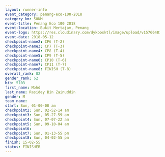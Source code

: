 ```yaml
--- 
layout: runner-info 
event_category: penang-eco-100-2018 
category_km: 50KM 
event-title: Penang Eco 100 2018 
event-location: Bukit Mertajam, Penang 
event-logo: https://res.cloudinary.com/dykbosktl/image/upload/v1576648106/Logo/Logo_lovxhg.jpg 
event-date: 2018-05-12 
checkpoint-name2: CP6 (T-2) 
checkpoint-name3: CP7 (T-3) 
checkpoint-name4: CP8 (T-4) 
checkpoint-name5: CP9 (T-5) 
checkpoint-name6: CP10 (T-6) 
checkpoint-name7: CP11 (T-7) 
checkpoint-name8: FINISH (T-8) 
overall_rank: 82
gender_rank: 62
bib: 5103
first_name: Mohd
last_name: Rasidey Bin Zainuddin
gender: M
team_name: 
start: Sun, 01-00-00 am
checkpoint2: Sun, 02-52-14 am
checkpoint3: Sun, 05-27-59 am
checkpoint4: Sun, 07-07-22 am
checkpoint5: Sun, 09-10-04 am
checkpoint6: 
checkpoint7: Sun, 01-13-55 pm
checkpoint8: Sun, 04-02-55 pm
finish: 15-02-55
status: FINISHER
--- 
```

